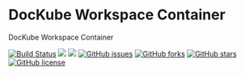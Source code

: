 # DocKube Workspace Container
DocKube Workspace Container

[![Build Status](https://travis-ci.org/dockube/dockube-workspace.svg?branch=master)](https://travis-ci.org/dockube/dockube-workspace) [![](https://images.microbadger.com/badges/image/dockube/dockube-workspace:latest.svg)](https://microbadger.com/images/dockube/dockube-workspace:latest "Layers") [![](https://images.microbadger.com/badges/version/dockube/dockube-workspace:latest.svg)](https://microbadger.com/images/dockube/dockube-workspace:latest "Version") [![GitHub issues](https://img.shields.io/github/issues/dockube/dockube-workspace.svg)](https://github.com/dockube/dockube-workspace/issues) [![GitHub forks](https://img.shields.io/github/forks/dockube/dockube-workspace.svg)](https://github.com/dockube/dockube-workspace/network) [![GitHub stars](https://img.shields.io/github/stars/dockube/dockube-workspace.svg)](https://github.com/dockube/dockube-workspace/stargazers) [![GitHub license](https://img.shields.io/badge/license-Apache-blue.svg)](https://raw.githubusercontent.com/dockube/dockube-workspace/master/LICENSE)
